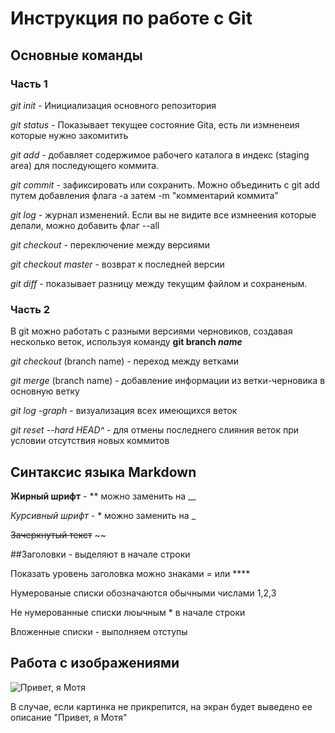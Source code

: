 # Инструкция по работе с Git
## Основные команды
### Часть 1
*git init* - Инициализация основного репозитория

*git status* - Показывает текущее состояние Gita, есть ли измненеия которые нужно закомитить

*git add* - добавляет содержимое рабочего каталога в индекс (staging area) для последующего коммита.

*git commit* - зафиксировать или сохранить. Можно объединить с git add путем добавления флага -а затем -m "комментарий коммита"

*git log* - журнал изменений. Если вы не видите все измнеения которые делали, можно добавить флаг --all

*git checkout* - переключение между версиями

*git checkout master* - возврат к последней версии

*git diff* - показывает разницу между текущим файлом и сохраненым.

### Часть 2

В git можно работать с разными версиями черновиков, создавая несколько веток, используя команду **git branch _name_**

*git checkout* (branch name) - переход между ветками

*git merge* (branch name) - добавление информации из ветки-черновика в основную ветку

*git log -graph* - визуализация всех имеющихся веток

*git reset --hard HEAD^* - для отмены последнего слияния веток при условии отсутствия новых коммитов

## Синтаксис языка Markdown

**Жирный шрифт** - ** можно заменить на __

*Курсивный шрифт* - * можно заменить на _

~~Зачеркнутый текст~~ ~~

##Заголовки - выделяют в начале строки

Показать уровень заголовка можно знаками = или ****

Нумерованые списки обозначаются обычными числами 1,2,3

Не нумерованные списки люычным * в начале строки

Вложенные списки - выполняем отступы


## Работа с изображениями

![Привет, я Мотя](photo_2022-12-21_19-53-59.jpg)

В случае, если картинка не прикрепится, на экран будет выведено ее описание "Привет, я Мотя"